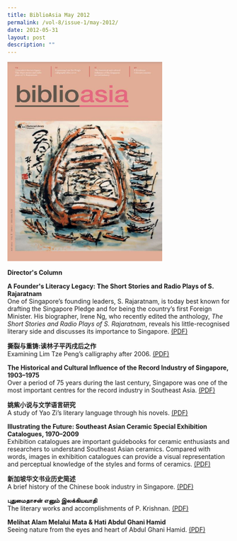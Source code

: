 ```yaml
---
title: BiblioAsia May 2012
permalink: /vol-8/issue-1/may-2012/
date: 2012-05-31
layout: post
description: ""
---
```

<img style="width: 350px; height: 450px;" src="/images/vol-8-issue-1/a1.JPG">

<a style="text-decoration: none; font-weight: bold;" href="/vol-8/issue-1/may-2012/director-column/">Director's Column</a>

<a style="text-decoration: none; font-weight: bold;" href="/vol-8/issue-1/may-2012/rajaratnam-stories-radio-plays/">A Founder's Literacy Legacy: The Short Stories and Radio Plays of S. Rajaratnam</a><br>One of Singapore’s founding leaders, S. Rajaratnam, is today best known for drafting the Singapore Pledge and for being the country’s first Foreign Minister. His biographer, Irene Ng, who recently edited the anthology, <i>The Short Stories and Radio Plays of S. Rajaratnam</i>, reveals his little-recognised literary side and discusses its importance to Singapore. [(PDF)](/files/pdf/vol-8/issue-1/v8-issue1_Rajaratnam.pdf)

<a style="text-decoration: none; font-weight: bold;" href="/vol-8/issue-1/may-2012/lee-tze-peng-calligraphy/">撕裂与重铸:读林子平丙戌后之作</a><br>
Examining Lim Tze Peng’s calligraphy after 2006. 
 [(PDF)](/files/pdf/vol-8/issue-1/v8-issue1_LimTzePeng.pdf)

<a style="text-decoration: none; font-weight: bold;" href="/vol-8/issue-1/may-2012/singapore-record-industry/">The Historical and Cultural Influence of the Record Industry of Singapore, 1903–1975</a><br>
Over a period of 75 years during the last century, Singapore was one of the most important centres for the record industry in Southeast Asia. [(PDF)](/files/pdf/vol-8/issue-1/v8-issue1_RecordIndustry.pdf)

<a style="text-decoration: none; font-weight: bold;" href="/vol-8/issue-1/may-2012/yao-zi-literary-language/">姚紫小说与文学语言研究</a><br>A study of Yao Zi’s literary language through his novels.
[(PDF)](/files/pdf/vol-8/issue-1/v8-issue1_YaoZi.pdf)

<a style="text-decoration: none; font-weight: bold;" href="/vol-8/issue-1/may-2012/southeast-asian-ceramic-exhibition/">Illustrating the Future: Southeast Asian Ceramic Special Exhibition Catalogues, 1970–2009</a><br>
Exhibition catalogues are important guidebooks for ceramic enthusiasts and researchers to understand Southeast Asian ceramics. Compared with words, images in exhibition catalogues can provide a visual representation and perceptual knowledge of the styles and forms of ceramics. [(PDF)](/files/pdf/vol-8/issue-1/v8-issue1_AsianCeramic.pdf)

<a style="text-decoration: none; font-weight: bold;" href="/vol-8/issue-1/may-2012/singapore-history-chinese-book/">新加坡华文书业历史简述</a><br>A brief history of the Chinese book industry in Singapore.
[(PDF)](/files/pdf/vol-8/issue-1/v8-issue1_ChineseBook.pdf)

**புதுமைதாசன் எனும் இலக்கியவாதி**  
The literary works and accomplishments of P. Krishnan.&nbsp;[(PDF)](https://biblioasia.nlb.gov.sg/files/pdf/vol-8/issue-1/v8-issue1_Krishnan.pdf)

<a style="text-decoration: none; font-weight: bold;" href="/vol-8/issue-1/may-2012/ghani-hamid-nature/">Melihat Alam Melalui Mata &amp; Hati Abdul Ghani Hamid
</a><br>
Seeing nature from the eyes and heart of Abdul Ghani Hamid.
[(PDF)](/files/pdf/vol-8/issue-1/v8-issue1_AbdulGhani.pdf)